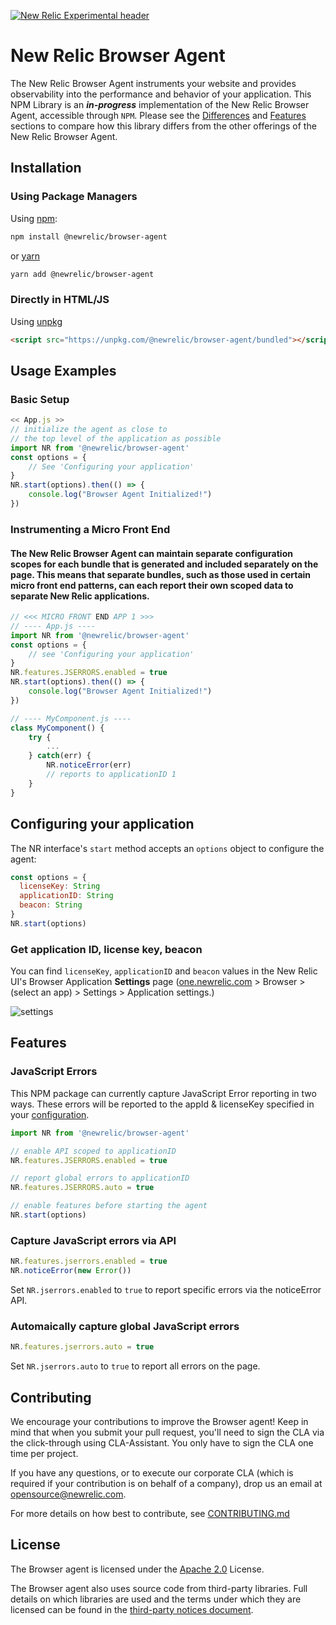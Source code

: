 [![New Relic Experimental header](https://github.com/newrelic/opensource-website/raw/master/src/images/categories/Experimental.png)](https://opensource.newrelic.com/oss-category/#new-relic-experimental)

# New Relic Browser Agent

The New Relic Browser Agent instruments your website and provides observability into the performance and behavior of your application. This NPM Library is an ***in-progress*** implementation of the New Relic Browser Agent, accessible through `NPM`. Please see the [Differences](#differences) and [Features](#features) sections to compare how this library differs from the other offerings of the New Relic Browser Agent.

## Installation

### Using Package Managers

Using [npm](https://npmjs.org):

```bash
npm install @newrelic/browser-agent
```

or [yarn](https://yarnpkg.com/)

```bash
yarn add @newrelic/browser-agent
```

### Directly in HTML/JS

Using [unpkg](https://unpkg.com/)

```html
<script src="https://unpkg.com/@newrelic/browser-agent/bundled"></script>
```

## Usage Examples

### Basic Setup

```javascript
<< App.js >>
// initialize the agent as close to 
// the top level of the application as possible
import NR from '@newrelic/browser-agent'
const options = {
    // See 'Configuring your application'
}
NR.start(options).then(() => {
    console.log("Browser Agent Initialized!")
})
```

### Instrumenting a Micro Front End

#### The New Relic Browser Agent can maintain separate configuration scopes for each bundle that is generated and included separately on the page.  This means that separate bundles, such as those used in certain micro front end patterns, can each report their own scoped data to separate New Relic applications.

```javascript
// <<< MICRO FRONT END APP 1 >>>
// ---- App.js ----
import NR from '@newrelic/browser-agent'
const options = {
    // see 'Configuring your application'
}
NR.features.JSERRORS.enabled = true
NR.start(options).then(() => {
    console.log("Browser Agent Initialized!")
})

// ---- MyComponent.js ----
class MyComponent() {
    try {
        ...
    } catch(err) {
        NR.noticeError(err)
        // reports to applicationID 1
    }
}
```

## Configuring your application
The NR interface's `start` method accepts an `options` object to configure the agent:

```js
const options = {
  licenseKey: String
  applicationID: String
  beacon: String
}
NR.start(options)
```

### Get application ID, license key, beacon

You can find `licenseKey`, `applicationID` and `beacon` values in the New Relic UI's Browser Application **Settings** page ([one.newrelic.com](https://one.newrelic.com) > Browser > (select an app) > Settings > Application settings.)

![settings](https://user-images.githubusercontent.com/4779220/114478763-e5b18600-9bb3-11eb-98a1-7e4c2221eec4.jpg)


## Features

### JavaScript Errors

This NPM package can currently capture JavaScript Error reporting in two ways. These errors will be reported to the appId & licenseKey specified in your [configuration](#configuring-your-application).

```js
import NR from '@newrelic/browser-agent'

// enable API scoped to applicationID
NR.features.JSERRORS.enabled = true

// report global errors to applicationID
NR.features.JSERRORS.auto = true

// enable features before starting the agent
NR.start(options)
```

### Capture JavaScript errors via API

```javascript
NR.features.jserrors.enabled = true
NR.noticeError(new Error())
```

Set `NR.jserrors.enabled` to `true` to report specific errors via the noticeError API.

### Automaically capture global JavaScript errors

```javascript
NR.features.jserrors.auto = true
```

Set `NR.jserrors.auto` to `true` to report all errors on the page.

## Contributing

We encourage your contributions to improve the Browser agent! Keep in mind that when you submit your pull request, you'll need to sign the CLA via the click-through using CLA-Assistant. You only have to sign the CLA one time per project.

If you have any questions, or to execute our corporate CLA (which is required if your contribution is on behalf of a company), drop us an email at opensource@newrelic.com.

For more details on how best to contribute, see [CONTRIBUTING.md](CONTRIBUTING.md)

## License

The Browser agent is licensed under the [Apache 2.0](http://apache.org/licenses/LICENSE-2.0.txt) License.

The Browser agent also uses source code from third-party libraries. Full details on which libraries are used and the terms under which they are licensed can be found in the [third-party notices document](THIRD_PARTY_NOTICES.md).
